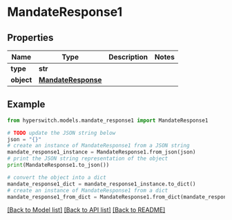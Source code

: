 # MandateResponse1


## Properties

Name | Type | Description | Notes
------------ | ------------- | ------------- | -------------
**type** | **str** |  | 
**object** | [**MandateResponse**](MandateResponse.md) |  | 

## Example

```python
from hyperswitch.models.mandate_response1 import MandateResponse1

# TODO update the JSON string below
json = "{}"
# create an instance of MandateResponse1 from a JSON string
mandate_response1_instance = MandateResponse1.from_json(json)
# print the JSON string representation of the object
print(MandateResponse1.to_json())

# convert the object into a dict
mandate_response1_dict = mandate_response1_instance.to_dict()
# create an instance of MandateResponse1 from a dict
mandate_response1_from_dict = MandateResponse1.from_dict(mandate_response1_dict)
```
[[Back to Model list]](../README.md#documentation-for-models) [[Back to API list]](../README.md#documentation-for-api-endpoints) [[Back to README]](../README.md)


